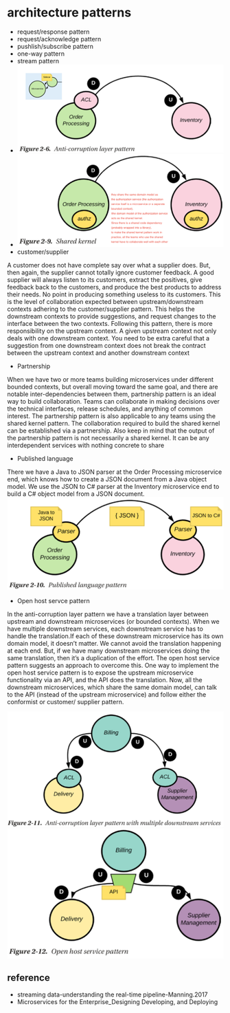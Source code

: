 # architecture patterns

* request/response pattern
* request/acknowledge pattern
* pushlish/subscribe pattern
* one-way pattern
* stream pattern
* ![sidecar pattern](../diagram/diagram-anti-corruption-layer.png)
* ![shared kernel pattern](pattern-shared-kernel.png)
* customer/supplier

A customer does not have complete say over what a supplier does. But, then again, the supplier cannot totally ignore customer feedback. A good supplier will always listen to its customers, extract the positives, give feedback back to the customers, and produce the best products to address their needs. No point in producing something useless to its customers. This is the level of collaboration expected between upstream/downstream contexts adhering to the customer/supplier pattern. This helps the downstream contexts to provide suggestions, and request changes to the interface between the two contexts. Following this pattern, there is more responsibility on the upstream context. A given upstream context not only deals with one downstream context. You need to be extra careful that a suggestion from one downstream context does not break the contract between the upstream context and another downstream context

* Partnership

When we have two or more teams building microservices under different bounded contexts, but overall moving toward the same goal, and there are notable inter-dependencies between them, partnership pattern is an ideal way to build collaboration. Teams can collaborate
in making decisions over the technical interfaces, release schedules, and anything of common interest. The partnership pattern is also applicable to any teams using the shared kernel pattern. The collaboration required to build the shared kernel can be established via a partnership. Also keep in mind that the output of the partnership pattern is not necessarily a shared kernel. It can be any interdependent services with nothing concrete to share

* Published language

There we have a Java to JSON parser at the Order Processing microservice end, which knows how to create a JSON document from a Java object model. We use the JSON to C# parser at the Inventory microservice end to build a C# object model from a JSON document.
![Published language pattern](pattern-published-language.png)

* Open host servce pattern

In the anti-corruption layer pattern we have a translation layer between upstream and downstream microservices (or bounded contexts).
When we have multiple downstream services, each downstream service has to handle the translation.If each of these downstream microservice has its own domain model, it doesn’t matter. We cannot avoid the translation happening at each end. But, if we have many downstream microservices doing the same translation, then it’s a duplication of the effort. The open host service pattern suggests an approach to overcome this.
One way to implement the open host service pattern is to expose the upstream microservice functionality via an API, and the API does the translation. Now, all the downstream microservices, which share the same domain model, can talk to the API (instead of the upstream microservice) and follow either the conformist or customer/ supplier pattern.

![multple anti-corruption-layer downstreams](pattern-multiple-acl.png)
![Open host service pattern](pattern-open-host-service.png)
## reference

* streaming data-understanding the real-time pipeline-Manning.2017
* Microservices for the Enterprise_Designing Developing, and Deploying